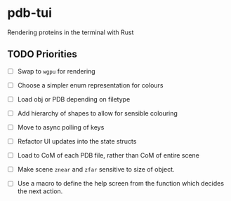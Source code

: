 # pdb-tui

Rendering proteins in the terminal with Rust

## TODO Priorities


- [ ] Swap to `wgpu` for rendering

- [ ] Choose a simpler enum representation for colours
- [ ] Load obj or PDB depending on filetype
- [ ] Add hierarchy of shapes to allow for sensible colouring
- [ ] Move to async polling of keys
- [ ] Refactor UI updates into the state structs
- [ ] Load to CoM of each PDB file, rather than CoM of entire scene
- [ ] Make scene `znear` and `zfar` sensitive to size of object.
- [ ] Use a macro to define the help screen from the function which decides the next action.

